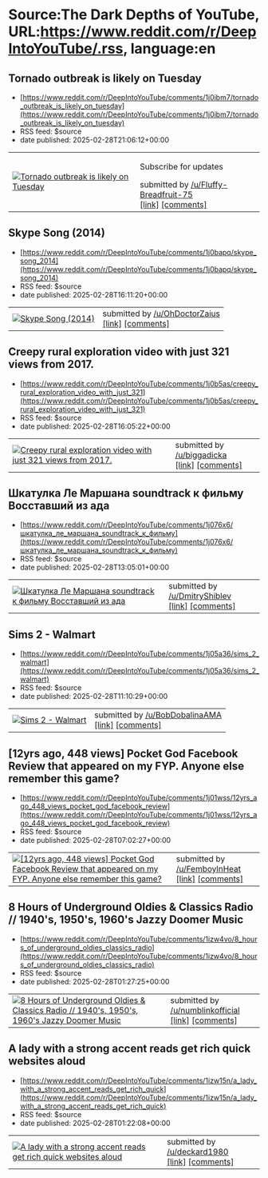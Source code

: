 # Source:The Dark Depths of YouTube, URL:https://www.reddit.com/r/DeepIntoYouTube/.rss, language:en

## Tornado outbreak is likely on Tuesday
 - [https://www.reddit.com/r/DeepIntoYouTube/comments/1j0ibm7/tornado_outbreak_is_likely_on_tuesday](https://www.reddit.com/r/DeepIntoYouTube/comments/1j0ibm7/tornado_outbreak_is_likely_on_tuesday)
 - RSS feed: $source
 - date published: 2025-02-28T21:06:12+00:00

<table> <tr><td> <a href="https://www.reddit.com/r/DeepIntoYouTube/comments/1j0ibm7/tornado_outbreak_is_likely_on_tuesday/"> <img src="https://external-preview.redd.it/JHQBrmExTdmofpECVtf9BTiro_QBJgft3_GVGYZyYmc.jpg?width=640&amp;crop=smart&amp;auto=webp&amp;s=9a3730f093743485fe5ff84c90e0e51adab9847b" alt="Tornado outbreak is likely on Tuesday" title="Tornado outbreak is likely on Tuesday" /> </a> </td><td> <!-- SC_OFF --><div class="md"><p>Subscribe for updates </p> </div><!-- SC_ON --> &#32; submitted by &#32; <a href="https://www.reddit.com/user/Fluffy-Breadfruit-75"> /u/Fluffy-Breadfruit-75 </a> <br/> <span><a href="https://youtube.com/@nickblock03?si=UhQdlBSHOxn28mTz">[link]</a></span> &#32; <span><a href="https://www.reddit.com/r/DeepIntoYouTube/comments/1j0ibm7/tornado_outbreak_is_likely_on_tuesday/">[comments]</a></span> </td></tr></table>

## Skype Song (2014)
 - [https://www.reddit.com/r/DeepIntoYouTube/comments/1j0bapq/skype_song_2014](https://www.reddit.com/r/DeepIntoYouTube/comments/1j0bapq/skype_song_2014)
 - RSS feed: $source
 - date published: 2025-02-28T16:11:20+00:00

<table> <tr><td> <a href="https://www.reddit.com/r/DeepIntoYouTube/comments/1j0bapq/skype_song_2014/"> <img src="https://external-preview.redd.it/834DKOYECofJJmT61dOIXoagzrIgRYlTH2q-zEIotOk.jpg?width=320&amp;crop=smart&amp;auto=webp&amp;s=0973d3cdd6fe430fd78bf4ee402b7786d3b04b26" alt="Skype Song (2014)" title="Skype Song (2014)" /> </a> </td><td> &#32; submitted by &#32; <a href="https://www.reddit.com/user/OhDoctorZaius"> /u/OhDoctorZaius </a> <br/> <span><a href="https://www.youtube.com/watch?v=xwwwo3IaPCc">[link]</a></span> &#32; <span><a href="https://www.reddit.com/r/DeepIntoYouTube/comments/1j0bapq/skype_song_2014/">[comments]</a></span> </td></tr></table>

## Creepy rural exploration video with just 321 views from 2017.
 - [https://www.reddit.com/r/DeepIntoYouTube/comments/1j0b5as/creepy_rural_exploration_video_with_just_321](https://www.reddit.com/r/DeepIntoYouTube/comments/1j0b5as/creepy_rural_exploration_video_with_just_321)
 - RSS feed: $source
 - date published: 2025-02-28T16:05:22+00:00

<table> <tr><td> <a href="https://www.reddit.com/r/DeepIntoYouTube/comments/1j0b5as/creepy_rural_exploration_video_with_just_321/"> <img src="https://external-preview.redd.it/X7vRksUGTgSvRgbnDl3I64hYewcPffMGmQ1BwpYIoL4.jpg?width=320&amp;crop=smart&amp;auto=webp&amp;s=aaa71c30b7a04a5f5b2438af4b553cf66eb1b643" alt="Creepy rural exploration video with just 321 views from 2017." title="Creepy rural exploration video with just 321 views from 2017." /> </a> </td><td> &#32; submitted by &#32; <a href="https://www.reddit.com/user/biggadicka"> /u/biggadicka </a> <br/> <span><a href="https://m.youtube.com/watch?v=NSnPbo8382Q">[link]</a></span> &#32; <span><a href="https://www.reddit.com/r/DeepIntoYouTube/comments/1j0b5as/creepy_rural_exploration_video_with_just_321/">[comments]</a></span> </td></tr></table>

## Шкатулка Ле Маршана soundtrack к фильму Восставший из ада
 - [https://www.reddit.com/r/DeepIntoYouTube/comments/1j076x6/шкатулка_ле_маршана_soundtrack_к_фильму](https://www.reddit.com/r/DeepIntoYouTube/comments/1j076x6/шкатулка_ле_маршана_soundtrack_к_фильму)
 - RSS feed: $source
 - date published: 2025-02-28T13:05:01+00:00

<table> <tr><td> <a href="https://www.reddit.com/r/DeepIntoYouTube/comments/1j076x6/шкатулка_ле_маршана_soundtrack_к_фильму/"> <img src="https://external-preview.redd.it/DrUiU8DZIbVnyEnKkTpGLGNWmqiaTA-Q0Nr2FsO4B6A.jpg?width=320&amp;crop=smart&amp;auto=webp&amp;s=ed85159180038f02192e5c8cd9474bfb918c0356" alt="Шкатулка Ле Маршана soundtrack к фильму Восставший из ада" title="Шкатулка Ле Маршана soundtrack к фильму Восставший из ада" /> </a> </td><td> &#32; submitted by &#32; <a href="https://www.reddit.com/user/DmitryShiblev"> /u/DmitryShiblev </a> <br/> <span><a href="https://youtube.com/watch?v=kuG4KMUgwKU&amp;si=glQwPGUCLSd9pml_">[link]</a></span> &#32; <span><a href="https://www.reddit.com/r/DeepIntoYouTube/comments/1j076x6/шкатулка_ле_маршана_soundtrack_к_фильму/">[comments]</a></span> </td></tr></table>

## Sims 2 - Walmart
 - [https://www.reddit.com/r/DeepIntoYouTube/comments/1j05a36/sims_2_walmart](https://www.reddit.com/r/DeepIntoYouTube/comments/1j05a36/sims_2_walmart)
 - RSS feed: $source
 - date published: 2025-02-28T11:10:29+00:00

<table> <tr><td> <a href="https://www.reddit.com/r/DeepIntoYouTube/comments/1j05a36/sims_2_walmart/"> <img src="https://external-preview.redd.it/amlC4hAJeM5eoyC8IzuAWJrDztYAOB8-m1PDPiHmsYA.jpg?width=320&amp;crop=smart&amp;auto=webp&amp;s=e2359c23f019ae17c82e475c9193018c6aec8d5b" alt="Sims 2 - Walmart" title="Sims 2 - Walmart" /> </a> </td><td> &#32; submitted by &#32; <a href="https://www.reddit.com/user/BobDobalinaAMA"> /u/BobDobalinaAMA </a> <br/> <span><a href="https://www.youtube.com/watch?v=MFZbtpFvPdM">[link]</a></span> &#32; <span><a href="https://www.reddit.com/r/DeepIntoYouTube/comments/1j05a36/sims_2_walmart/">[comments]</a></span> </td></tr></table>

## [12yrs ago, 448 views] Pocket God Facebook Review that appeared on my FYP. Anyone else remember this game?
 - [https://www.reddit.com/r/DeepIntoYouTube/comments/1j01wss/12yrs_ago_448_views_pocket_god_facebook_review](https://www.reddit.com/r/DeepIntoYouTube/comments/1j01wss/12yrs_ago_448_views_pocket_god_facebook_review)
 - RSS feed: $source
 - date published: 2025-02-28T07:02:27+00:00

<table> <tr><td> <a href="https://www.reddit.com/r/DeepIntoYouTube/comments/1j01wss/12yrs_ago_448_views_pocket_god_facebook_review/"> <img src="https://external-preview.redd.it/SCdJyImh-3loqKd4P5Hyy2i6vsOa8afZXlsnRESckOg.jpg?width=320&amp;crop=smart&amp;auto=webp&amp;s=6c49cf3ddadf310a76dd55139429f4d448ab26a6" alt="[12yrs ago, 448 views] Pocket God Facebook Review that appeared on my FYP. Anyone else remember this game?" title="[12yrs ago, 448 views] Pocket God Facebook Review that appeared on my FYP. Anyone else remember this game?" /> </a> </td><td> &#32; submitted by &#32; <a href="https://www.reddit.com/user/FemboylnHeat"> /u/FemboylnHeat </a> <br/> <span><a href="https://youtu.be/JTL_WBwD5dE?si=Dt9B5Sz-DkSB3hl0">[link]</a></span> &#32; <span><a href="https://www.reddit.com/r/DeepIntoYouTube/comments/1j01wss/12yrs_ago_448_views_pocket_god_facebook_review/">[comments]</a></span> </td></tr></table>

## 8 Hours of Underground Oldies & Classics Radio // 1940's, 1950's, 1960's Jazzy Doomer Music
 - [https://www.reddit.com/r/DeepIntoYouTube/comments/1izw4vo/8_hours_of_underground_oldies_classics_radio](https://www.reddit.com/r/DeepIntoYouTube/comments/1izw4vo/8_hours_of_underground_oldies_classics_radio)
 - RSS feed: $source
 - date published: 2025-02-28T01:27:25+00:00

<table> <tr><td> <a href="https://www.reddit.com/r/DeepIntoYouTube/comments/1izw4vo/8_hours_of_underground_oldies_classics_radio/"> <img src="https://external-preview.redd.it/SMl8c6-A_K9axERkkWBkEVBIvVeWHeu0RLh8QMECsCU.jpg?width=320&amp;crop=smart&amp;auto=webp&amp;s=49f279fbf2b96f0121a4c5a6ff1d878d6c1f7420" alt="8 Hours of Underground Oldies &amp; Classics Radio // 1940's, 1950's, 1960's Jazzy Doomer Music" title="8 Hours of Underground Oldies &amp; Classics Radio // 1940's, 1950's, 1960's Jazzy Doomer Music" /> </a> </td><td> &#32; submitted by &#32; <a href="https://www.reddit.com/user/numblinkofficial"> /u/numblinkofficial </a> <br/> <span><a href="https://youtu.be/KL4NrpGfACw?si=n0-SnjaWAab3P1zt">[link]</a></span> &#32; <span><a href="https://www.reddit.com/r/DeepIntoYouTube/comments/1izw4vo/8_hours_of_underground_oldies_classics_radio/">[comments]</a></span> </td></tr></table>

## A lady with a strong accent reads get rich quick websites aloud
 - [https://www.reddit.com/r/DeepIntoYouTube/comments/1izw15n/a_lady_with_a_strong_accent_reads_get_rich_quick](https://www.reddit.com/r/DeepIntoYouTube/comments/1izw15n/a_lady_with_a_strong_accent_reads_get_rich_quick)
 - RSS feed: $source
 - date published: 2025-02-28T01:22:08+00:00

<table> <tr><td> <a href="https://www.reddit.com/r/DeepIntoYouTube/comments/1izw15n/a_lady_with_a_strong_accent_reads_get_rich_quick/"> <img src="https://external-preview.redd.it/V4VQ8y8IsE9dgyJF-GjpYoP8N7O953JGPowLdSRcn7o.jpg?width=320&amp;crop=smart&amp;auto=webp&amp;s=3a9523b284fb6ca188d945eda0459022f6c978a3" alt="A lady with a strong accent reads get rich quick websites aloud" title="A lady with a strong accent reads get rich quick websites aloud" /> </a> </td><td> &#32; submitted by &#32; <a href="https://www.reddit.com/user/deckard1980"> /u/deckard1980 </a> <br/> <span><a href="https://youtu.be/7nA_sTiTSTk?si=KoDnHDlkSz8VBh6f">[link]</a></span> &#32; <span><a href="https://www.reddit.com/r/DeepIntoYouTube/comments/1izw15n/a_lady_with_a_strong_accent_reads_get_rich_quick/">[comments]</a></span> </td></tr></table>

